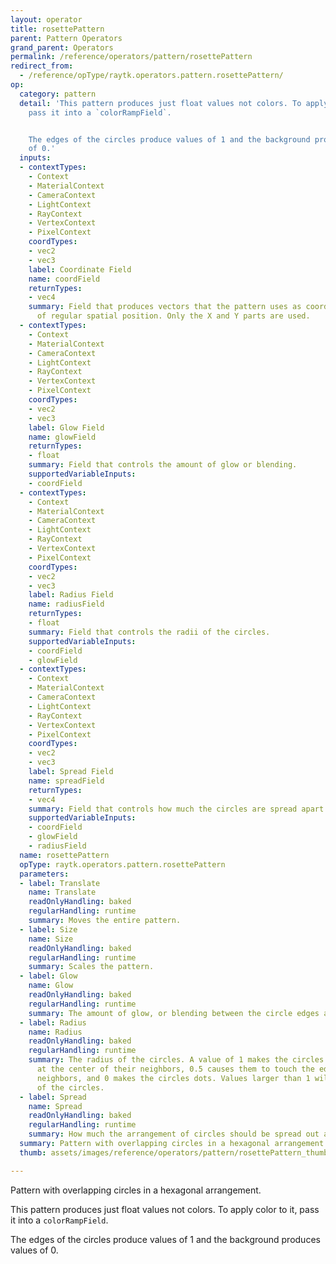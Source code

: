 ```yaml
---
layout: operator
title: rosettePattern
parent: Pattern Operators
grand_parent: Operators
permalink: /reference/operators/pattern/rosettePattern
redirect_from:
  - /reference/opType/raytk.operators.pattern.rosettePattern/
op:
  category: pattern
  detail: 'This pattern produces just float values not colors. To apply color to it,
    pass it into a `colorRampField`.


    The edges of the circles produce values of 1 and the background produces values
    of 0.'
  inputs:
  - contextTypes:
    - Context
    - MaterialContext
    - CameraContext
    - LightContext
    - RayContext
    - VertexContext
    - PixelContext
    coordTypes:
    - vec2
    - vec3
    label: Coordinate Field
    name: coordField
    returnTypes:
    - vec4
    summary: Field that produces vectors that the pattern uses as coordinates instead
      of regular spatial position. Only the X and Y parts are used.
  - contextTypes:
    - Context
    - MaterialContext
    - CameraContext
    - LightContext
    - RayContext
    - VertexContext
    - PixelContext
    coordTypes:
    - vec2
    - vec3
    label: Glow Field
    name: glowField
    returnTypes:
    - float
    summary: Field that controls the amount of glow or blending.
    supportedVariableInputs:
    - coordField
  - contextTypes:
    - Context
    - MaterialContext
    - CameraContext
    - LightContext
    - RayContext
    - VertexContext
    - PixelContext
    coordTypes:
    - vec2
    - vec3
    label: Radius Field
    name: radiusField
    returnTypes:
    - float
    summary: Field that controls the radii of the circles.
    supportedVariableInputs:
    - coordField
    - glowField
  - contextTypes:
    - Context
    - MaterialContext
    - CameraContext
    - LightContext
    - RayContext
    - VertexContext
    - PixelContext
    coordTypes:
    - vec2
    - vec3
    label: Spread Field
    name: spreadField
    returnTypes:
    - vec4
    summary: Field that controls how much the circles are spread apart.
    supportedVariableInputs:
    - coordField
    - glowField
    - radiusField
  name: rosettePattern
  opType: raytk.operators.pattern.rosettePattern
  parameters:
  - label: Translate
    name: Translate
    readOnlyHandling: baked
    regularHandling: runtime
    summary: Moves the entire pattern.
  - label: Size
    name: Size
    readOnlyHandling: baked
    regularHandling: runtime
    summary: Scales the pattern.
  - label: Glow
    name: Glow
    readOnlyHandling: baked
    regularHandling: runtime
    summary: The amount of glow, or blending between the circle edges and the background.
  - label: Radius
    name: Radius
    readOnlyHandling: baked
    regularHandling: runtime
    summary: The radius of the circles. A value of 1 makes the circles overlap perfectly
      at the center of their neighbors, 0.5 causes them to touch the edges of the
      neighbors, and 0 makes the circles dots. Values larger than 1 will cut off parts
      of the circles.
  - label: Spread
    name: Spread
    readOnlyHandling: baked
    regularHandling: runtime
    summary: How much the arrangement of circles should be spread out along each axis.
  summary: Pattern with overlapping circles in a hexagonal arrangement.
  thumb: assets/images/reference/operators/pattern/rosettePattern_thumb.png

---
```



Pattern with overlapping circles in a hexagonal arrangement.

This pattern produces just float values not colors. To apply color to it, pass it into a `colorRampField`.

The edges of the circles produce values of 1 and the background produces values of 0.